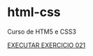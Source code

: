 # html-css
 Curso de HTM5 e CSS3

<a href="https://rodrigo-alegre.github.io/html-css/exericios\ex021"> EXECUTAR EXERCICIO 021</a>